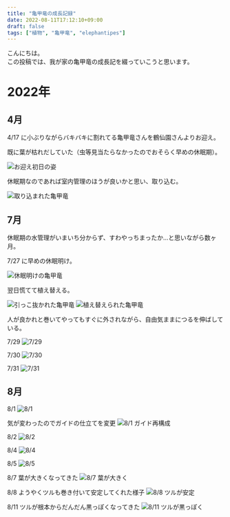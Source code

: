 ```yaml
---
title: "亀甲竜の成長記録"
date: 2022-08-11T17:12:10+09:00
draft: false
tags: ["植物", "亀甲竜", "elephantipes"]
---
```


こんにちは。  
この投稿では、我が家の亀甲竜の成長記を綴っていこうと思います。

# 2022年

## 4月

4/17 に小ぶりながらバキバキに割れてる亀甲竜さんを鶴仙園さんよりお迎え。

既に葉が枯れだしていた（虫等見当たらなかったのでおそらく早めの休眠期）。

![お迎え初日の姿](/images/PXL_20220417_065335027-01.jpeg)

休眠期なのであれば室内管理のほうが良いかと思い、取り込む。

![取り込まれた亀甲竜](/images/PXL_20220421_012457312.jpg)

## 7月

休眠期の水管理がいまいち分からず、すわやっちまったか…と思いながら数ヶ月。

7/27 に早めの休眠明け。

![休眠明けの亀甲竜](/images/2022_0727_17003900.jpg)

翌日慌てて植え替える。

![引っこ抜かれた亀甲竜](/images/2022_0728_00502500.jpg)
![植え替えられた亀甲竜](/images/2022_0728_01153600.jpg)

人が良かれと巻いてやってもすぐに外されながら、自由気ままにつるを伸ばしている。

7/29
![7/29](/images/2022_0729_15572800.jpg)

7/30
![7/30](/images/2022_0730_18072900.jpg)

7/31
![7/31](/images/2022_0731_14473300.jpg)

## 8月

8/1
![8/1](/images/2022_0801_07381600.jpg)

気が変わったのでガイドの仕立てを変更
![8/1 ガイド再構成](/images/2022_0801_08572600.jpg)

8/2
![8/2](/images/2022_0802_12021600.jpg)

8/4
![8/4](/images/2022_0804_11020200.jpg)

8/5
![8/5](/images/2022_0805_15284700.jpg)

8/7 葉が大きくなってきた
![8/7 葉が大きく](/images/2022_0807_17064000.jpg)

8/8 ようやくツルも巻き付いて安定してくれた様子
![8/8 ツルが安定](/images/2022_0808_16063100.jpg)

8/11 ツルが根本からだんだん黒っぽくなってきた
![8/11 ツルが黒っぽく](/images/2022_0811_14024900.jpg)
